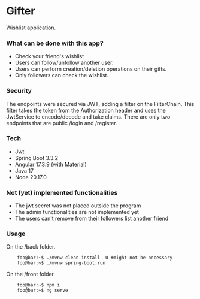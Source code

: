 # Gifter
Wishlist application.
### What can be done with this app?
- Check your friend's wishlist 
- Users can follow/unfollow another user.
- Users can perform creation/deletion operations on their gifts.
- Only followers can check the wishlist.

### Security 
The endpoints were secured via JWT, adding a filter on the FilterChain.
This filter takes the token from the Authorization header and uses the JwtService to encode/decode and
take claims.
There are only two endpoints that are public /login and /register.

### Tech
- Jwt
- Spring Boot 3.3.2
- Angular 17.3.9 (with Material)
- Java 17
- Node 20.17.0

### Not (yet) implemented functionalities
- The jwt secret was not placed outside the program
- The admin functionalities are not implemented yet
- The users can't remove from their followers list another friend

### Usage
On the /back folder. 
```console
    foo@bar:~$ ./mvnw clean install -U #might not be necessary
    foo@bar:~$ ./mvnw spring-boot:run
```

On the /front folder.
```console
    foo@bar:~$ npm i 
    foo@bar:~$ ng serve
```
